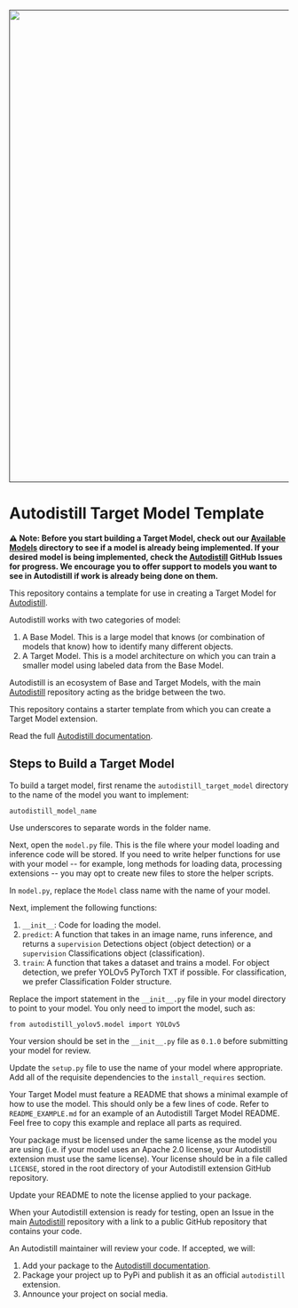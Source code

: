 <div align="center">
  <p>
    <a align="center" href="" target="_blank">
      <img
        width="850"
        src="https://media.roboflow.com/open-source/autodistill/autodistill-banner.png?3"
      >
    </a>
  </p>
</div>

# Autodistill Target Model Template

**⚠️ Note: Before you start building a Target Model, check out our [Available Models](https://docs.autodistill.com/#available-models) directory to see if a model is already being implemented. If your desired model is being implemented, check the [Autodistill](https://github.com/autodistill/autodistill) GitHub Issues for progress. We encourage you to offer support to models you want to see in Autodistill if work is already being done on them.**

This repository contains a template for use in creating a Target Model for [Autodistill](https://github.com/autodistill/autodistill).

Autodistill works with two categories of model:

1. A Base Model. This is a large model that knows (or combination of models that know) how to identify many different objects.
2. A Target Model. This is a model architecture on which you can train a smaller model using labeled data from the Base Model.

Autodistill is an ecosystem of Base and Target Models, with the main [Autodistill](https://github.com/autodistill/autodistill) repository acting as the bridge between the two.

This repository contains a starter template from which you can create a Target Model extension.

Read the full [Autodistill documentation](https://autodistill.github.io/autodistill/).
## Steps to Build a Target Model

To build a target model, first rename the `autodistill_target_model` directory to the name of the model you want to implement:

```
autodistill_model_name
```

Use underscores to separate words in the folder name.

Next, open the `model.py` file. This is the file where your model loading and inference code will be stored. If you need to write helper functions for use with your model -- for example, long methods for loading data, processing extensions -- you may opt to create new files to store the helper scripts.

In `model.py`, replace the `Model` class name with the name of your model.

Next, implement the following functions:

1. `__init__`: Code for loading the model.
2. `predict`: A function that takes in an image name, runs inference, and returns a `supervision` Detections object (object detection) or a `supervision` Classifications object (classification).
3. `train`: A function that takes a dataset and trains a model. For object detection, we prefer YOLOv5 PyTorch TXT if possible. For classification, we prefer Classification Folder structure.

Replace the import statement in the `__init__.py` file in your model directory to point to your model. You only need to import the model, such as:

```
from autodistill_yolov5.model import YOLOv5
```

Your version should be set in the `__init__.py` file as `0.1.0` before submitting your model for review.

Update the `setup.py` file to use the name of your model where appropriate. Add all of the requisite dependencies to the `install_requires` section.

Your Target Model must feature a README that shows a minimal example of how to use the model. This should only be a few lines of code. Refer to `README_EXAMPLE.md` for an example of an Autodistill Target Model README. Feel free to copy this example and replace all parts as required.

Your package must be licensed under the same license as the model you are using (i.e. if your model uses an Apache 2.0 license, your Autodistill extension must use the same license). Your license should be in a file called `LICENSE`, stored in the root directory of your Autodistill extension GitHub repository.

Update your README to note the license applied to your package.

When your Autodistill extension is ready for testing, open an Issue in the main [Autodistill](https://github.com/autodistill/autodistill) repository with a link to a public GitHub repository that contains your code.

An Autodistill maintainer will review your code. If accepted, we will:

1. Add your package to the [Autodistill documentation](https://docs.autodistill.com).
2. Package your project up to PyPi and publish it as an official `autodistill` extension.
3. Announce your project on social media.